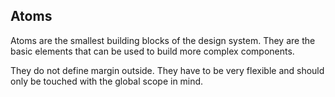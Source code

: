 ## Atoms

Atoms are the smallest building blocks of the design system.
They are the basic elements that can be used to build more complex components.

They do not define margin outside. They have to be very flexible and should only be touched with the global scope in mind.
